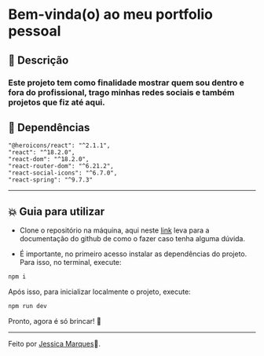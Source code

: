 # Bem-vinda(o) ao meu portfolio pessoal

## 📖 Descrição

### Este projeto tem como finalidade mostrar quem sou dentro e fora do profissional, trago minhas redes sociais e também projetos que fiz até aqui.  

## 📍 Dependências

```
"@heroicons/react": "^2.1.1",
"react": "^18.2.0",
"react-dom": "^18.2.0",
"react-router-dom": "^6.21.2",
"react-social-icons": "^6.7.0",
"react-spring": "^9.7.3"
```
---

## 💥 Guia para utilizar

- Clone o repositório na máquina, aqui neste [link](https://docs.github.com/en/repositories/creating-and-managing-repositories/cloning-a-repository) leva para a documentação do github de como o fazer caso tenha alguma dúvida.

- É importante, no primeiro acesso instalar as dependências do projeto. Para isso, no terminal, execute:

```bash
npm i
```

Após isso, para inicializar localmente o projeto, execute:
```bash
npm run dev
```
Pronto, agora é só brincar! 🚀

---
Feito por [Jessica Marques](https://github.com/jessicaMarquess)🖤. 

